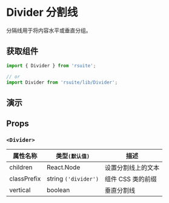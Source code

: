 # Divider 分割线

分隔线用于将内容水平或垂直分组。

## 获取组件

```js
import { Divider } from 'rsuite';

// or
import Divider from 'rsuite/lib/Divider';
```

## 演示

<!--{demo}-->

## Props

### `<Divider>`

| 属性名称    | 类型`(默认值)`       | 描述               |
| ----------- | -------------------- | ------------------ |
| children    | React.Node           | 设置分割线上的文本 |
| classPrefix | string `('divider')` | 组件 CSS 类的前缀  |
| vertical    | boolean              | 垂直分割线         |
